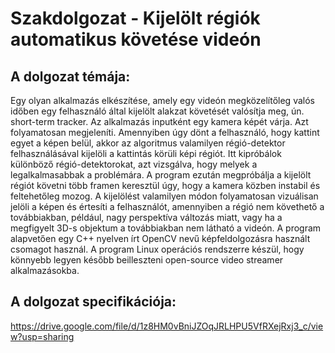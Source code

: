 # Szakdolgozat - Kijelölt régiók automatikus követése videón
## A dolgozat témája: 
Egy olyan alkalmazás elkészítése, amely egy videón megközelítőleg valós időben egy felhasználó által kijelölt alakzat követését valósítja meg, ún. short-term tracker. Az alkalmazás inputként egy kamera képét várja. Azt folyamatosan megjeleníti. Amennyiben úgy dönt a felhasználó, hogy kattint egyet a képen belül, akkor az algoritmus valamilyen régió-detektor felhasználásával kijelöli a kattintás körüli képi régiót. Itt kipróbálok különböző régió-detektorokat, azt vizsgálva, hogy melyek a legalkalmasabbak a problémára. A program ezután megpróbálja a kijelölt régiót követni több framen keresztül úgy, hogy a kamera közben instabil és feltehetőleg mozog. A kijelölést valamilyen módon folyamatosan vizuálisan jelöli a képen és értesíti a felhasználót, amennyiben a régió nem követhető a továbbiakban, például, nagy perspektíva változás miatt, vagy ha a megfigyelt 3D-s objektum a továbbiakban nem látható a videón.
A program alapvetően egy C++ nyelven írt OpenCV nevű képfeldolgozásra használt csomagot használ. A program Linux operációs rendszerre készül, hogy könnyebb legyen később beilleszteni open-source video streamer alkalmazásokba.
## A dolgozat specifikációja:
https://drive.google.com/file/d/1z8HM0vBniJZOqJRLHPU5VfRXejRxj3_c/view?usp=sharing
